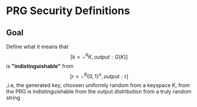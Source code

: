 # PRG Security Definitions
## Goal
Define what it means that
$$
[k <-^R  K, output: G(K)]
$$
is **"indistinguishable"** from
$$
[r <-^R \{0, 1\}^n, output: r]
$$
,i.e, the generated key, choosen uniformly random from a keyspace K, from the PRG is indistinguishable from the output distribution from a truly random string